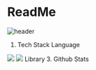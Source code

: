 # ReadMe
![header](https://capsule-render.vercel.app/api?type=transparent&color=gradient&height=300&section=header&text=Good%20to%20see%20you%20%F0%9F%A4%97)

1. Tech Stack
Language
<img src="https://img.shields.io/badge/Python-3776AB?style=flat-square&logo=Python&logoColor=white"/>
<img src="https://img.shields.io/badge/R-276DC3?style=flat-square&logo=R&logoColor=white"/>
Library
3. Github Stats


